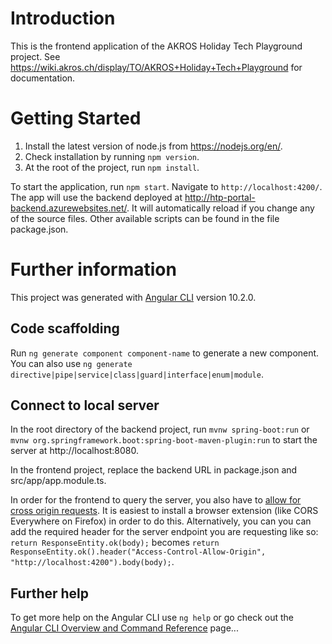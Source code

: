 # Introduction 
This is the frontend application of the AKROS Holiday Tech Playground project. See https://wiki.akros.ch/display/TO/AKROS+Holiday+Tech+Playground for documentation. 

# Getting Started
1. Install the latest version of node.js from https://nodejs.org/en/.
1. Check installation by running `npm version`.
1. At the root of the project, run `npm install`.

To start the application, run `npm start`. Navigate to `http://localhost:4200/`. The app will use the backend deployed at http://htp-portal-backend.azurewebsites.net/. It will automatically reload if you change any of the source files. Other available scripts can be found in the file package.json.

# Further information

This project was generated with [Angular CLI](https://github.com/angular/angular-cli) version 10.2.0.

## Code scaffolding

Run `ng generate component component-name` to generate a new component. You can also use `ng generate directive|pipe|service|class|guard|interface|enum|module`.

## Connect to local server
In the root directory of the backend project, run `mvnw spring-boot:run` or `mvnw org.springframework.boot:spring-boot-maven-plugin:run` to start the server at http://localhost:8080.

In the frontend project, replace the backend URL in package.json and src/app/app.module.ts.

In order for the frontend to query the server, you also have to [allow for cross origin requests](https://daveceddia.com/access-control-allow-origin-cors-errors-in-angular/). It is easiest to install a browser extension (like CORS Everywhere on Firefox) in order to do this. Alternatively, you can you can add the required header for the server endpoint you are requesting like so:
`return ResponseEntity.ok(body);`
becomes
`return ResponseEntity.ok().header("Access-Control-Allow-Origin", "http://localhost:4200").body(body);`.

## Further help

To get more help on the Angular CLI use `ng help` or go check out the [Angular CLI Overview and Command Reference](https://angular.io/cli) page...
